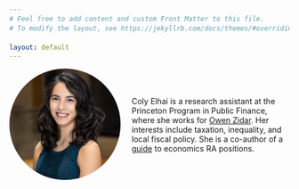 ```yaml
---
# Feel free to add content and custom Front Matter to this file.
# To modify the layout, see https://jekyllrb.com/docs/themes/#overriding-theme-defaults

layout: default
---
```

<div class="flex-container" style="display:flex">
  <img class="img-circle-avatar" alt="Coly Elhai" src="/images/elhai.jpg" style="width: 50%; max-width: 200px; height: 50%; border-radius: 50%;">
  <div style="padding-top: 50px; padding-left: 20px">Coly Elhai is a research assistant at the Princeton Program in Public Finance, where she works for <a href="https://scholar.princeton.edu/zidar/">Owen Zidar</a>. Her interests include taxation, inequality, and local fiscal policy. She is a co-author of a <a href="https://raguide.github.io/">guide</a> to economics RA positions.</div>  
</div>

